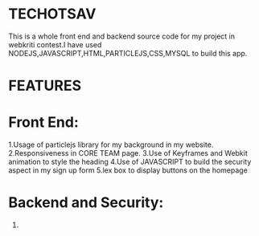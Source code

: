 # TECHOTSAV
This is a whole front end and backend source code for my project in webkriti contest.I have used NODEJS,JAVASCRIPT,HTML,PARTICLEJS,CSS,MYSQL to build this app.



# FEATURES
# Front End:
1.Usage of particlejs library for my background in my website.
2.Responsiveness in CORE TEAM page.
3.Use of Keyframes and Webkit animation to style the heading
4.Use of JAVASCRIPT to build the security aspect in my sign up form
5.lex box to display buttons on the homepage

# Backend and Security:
1.
